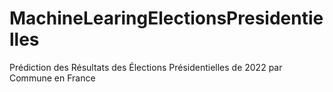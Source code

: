 # MachineLearingElectionsPresidentielles
Prédiction des Résultats des Élections Présidentielles de 2022 par Commune en France
